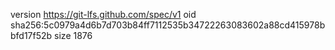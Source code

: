 version https://git-lfs.github.com/spec/v1
oid sha256:5c0979a4d6b7d703b84ff7112535b34722263083602a88cd415978bbfd17f52b
size 1876
